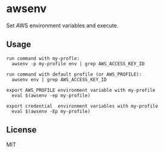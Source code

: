 # awsenv

Set AWS environment variables and execute.

## Usage


```
run command with my-profle:
  awsenv -p my-profile env | grep AWS_ACCESS_KEY_ID

run command with default profile (or AWS_PROFILE):
  awsenv env | grep AWS_ACCESS_KEY_ID

export AWS_PROFILE environment variable with my-profile
  eval $(awsenv -ep my-profile)

export credential  environment variables with my-profile
  eval $(awsenv -Ep my-profile)
```

## License

MIT

